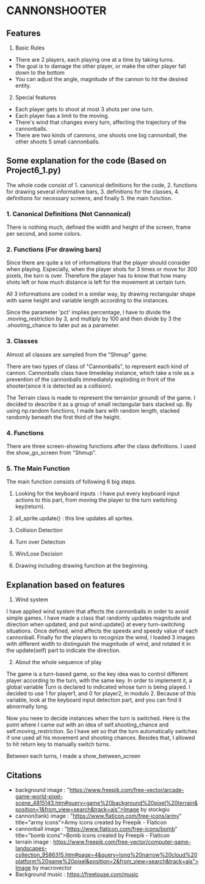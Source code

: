 # CANNONSHOOTER

## Features

1. Basic Rules
- There are 2 players, each playing one at a time by taking turns.
- The goal is to damage the other player, or make the other player fall down to the bottom
- You can adjust the angle, magnitude of the cannon to hit the desired entity.
    

2. Special features
- Each player gets to shoot at most 3 shots per one turn.
- Each player has a limit to the moving.
- There's wind that changes every turn, affecting the trajectory of the cannonballs.
- There are two kinds of cannons, one shoots one big cannonball, the other shoots 5 small cannonballs.


## Some explanation for the code (Based on Project6_1.py)

The whole code consist of 1. canonical definitions for the code, 2. functions for drawing several informative bars, 3. definitions for the classes, 4. definitions for necessary screens, and finally 5. the main function.

### 1. Canonical Definitions (Not Cannonical)

There is nothing much, defined the width and height of the screen, frame per second, and some colors.

### 2. Functions (For drawing bars)

Since there are quite a lot of informations that the player should consider when playing. Especially, when the player shots for 3 times or move for 300 pixels, the turn is over. Therefore the player has to know that how many shots left or how much distance is left for the movement at certain turn.

All 3 informations are coded in a similar way, by drawing rectangular shape with same height and variable length according to the instances.

Since the parameter 'pct' implies percentage, I have to divide the .moving_restriction by 3, and multiply by 100 and then divide by 3 the .shooting_chance to later put as a parameter.

### 3. Classes

Almost all classes are sampled from the "Shmup" game. 

There are two types of class of "Cannonballs", to represent each kind of cannon. Cannonballs class have timedelay instance, which take a role as a prevention of the cannonballs immediately exploding in front of the shooter(since it is detected as a collision).

The Terrain class is made to represent the terrain(or ground) of the game. I decided to describe it as a group of small rectangular bars stacked up. By using np.random functions, I made bars with random length, stacked randomly beneath the first third of the height.

### 4. Functions

There are three screen-showing functions after the class definitions. I used the show_go_screen from "Shmup".

### 5. The Main Function

The main function consists of following 6 big steps.

1. Looking for the keyboard inputs : I have put every keyboard input actions to this part, from moving the player to the turn switching key(return).

1. all_sprite.update() : this line updates all sprites.

2. Collision Detection

3. Turn over Detection

4. Win/Lose Decision

5. Drawing including drawing function at the beginning.

## Explanation based on features

1. Wind system

I have applied wind system that affects the cannonballs in order to avoid simple games. I have made a class that randomly updates magnitude and direction when updated, and put wind.update() at every turn-switching situations. Once defined, wind affects the speedx and speedy value of each cannonball. Finally for the players to recognize the wind, I loaded 3 images with different width to distinguish the magnitude of wind, and rotated it in the update(self) part to indicate the direction.

2. About the whole sequence of play

The game is a turn-based game, so the key idea was to control different player according to the turn, with the same key. In order to implement it, a global variable Turn is declared to indicated whose turn is being played. I decided to use 1 for player1, and 0 for player2, in modulo 2. Because of this variable, look at the keyboard input detection part, and you can find it abnormally long.

Now you neee to decide instances when the turn is switched. Here is the point where I came out with an idea of self.shooting_chance and self.moving_restriction. So I have set so that the turn automatically switches if one used all his movement and shooting chances. Besides that, I allowed to hit return key to manually switch turns.

Between each turns, I made a show_between_screen 

## Citations
 - background image : "https://www.freepik.com/free-vector/arcade-game-world-pixel-scene_4815143.htm#query=game%20background%20pixel%20terrain&position=1&from_view=search&track=ais">Image by stockgiu
 - cannon(tank) image : "https://www.flaticon.com/free-icons/army" title="army icons">Army icons created by Freepik - Flaticon
 - cannonball image : "https://www.flaticon.com/free-icons/bomb" title="bomb icons">Bomb icons created by Freepik - Flaticon
 - terrain image : https://www.freepik.com/free-vector/computer-game-landscapes-collection_9586315.htm#page=4&query=long%20narrow%20cloud%20platform%20game%20pixel&position=2&from_view=search&track=ais">Image by macrovector
 - Background music : https://freetouse.com/music
